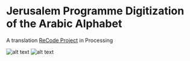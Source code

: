 # Jerusalem Programme Digitization of the Arabic Alphabet

A translation [ReCode Project](http://recodeproject.com/artwork/v2n3untitled-4) in Processing


![alt text](https://raw.githubusercontent.com/mohfunk/Jerusalem_Programme/master/ss.png)
![alt text](https://raw.githubusercontent.com/mohfunk/Jerusalem_Programme/master/ss2.png)
